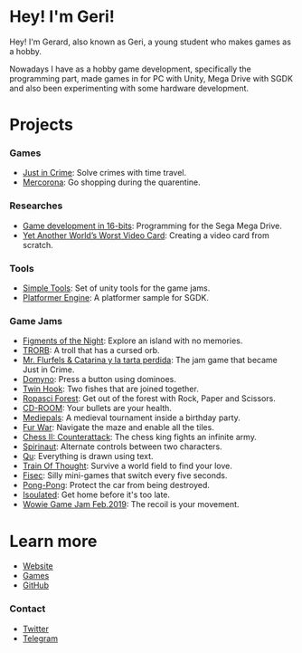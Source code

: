 # Hey! I'm Geri!

Hey! I'm Gerard, also known as Geri, a young student who makes games as a hobby.

Nowadays I have as a hobby game development, specifically the programming part, made games in for PC with Unity, Mega Drive with SGDK and also been experimenting with some hardware development.

# Projects

### Games

- [Just in Crime](https://steam.gerardgascon.com): Solve crimes with time travel.
- [Mercorona](https://itch.gerardgascon.com/mercorona): Go shopping during the quarentine.

### Researches

- [Game development in 16-bits](https://gerardgascon.com/GameDevelopmentIn16Bits.pdf): Programming for the Sega Mega Drive.
- [Yet Another World’s Worst Video Card](https://hackaday.io/project/186465-yet-another-worlds-worst-video-card): Creating a video card from scratch.

### Tools

- [Simple Tools](https://github.gerardgascon.com/SimpleTools): Set of unity tools for the game jams.
- [Platformer Engine](https://github.gerardgascon.com/PlatformerEngine): A platformer sample for SGDK.

### Game Jams

- [Figments of the Night](https://froglake.itch.io/figments-of-the-night): Explore an island with no memories.
- [TRORB](https://froglake.itch.io/trorb): A troll that has a cursed orb.
- [Mr. Flurfels & Catarina y la tarta perdida](https://itch.gerardgascon.com/mr-flurfels-catarina-y-la-tarta-perdida): The jam game that became Just in Crime.
- [Domyno](https://itch.gerardgascon.com/domyno): Press a button using dominoes.
- [Twin Hook](https://itch.gerardgascon.com/twin-hook): Two fishes that are joined together.
- [Ropasci Forest](https://itch.gerardgascon.com/ropasci-forest): Get out of the forest with Rock, Paper and Scissors.
- [CD-ROOM](https://charliebluewood.itch.io/cd-room): Your bullets are your health.
- [Mediepals](https://itch.gerardgascon.com/mediepals): A medieval tournament inside a birthday party.
- [Fur War](https://itch.gerardgascon.com/fur-war): Navigate the maze and enable all the tiles.
- [Chess II: Counterattack](https://itch.gerardgascon.com/chess2-counterattack):  The chess king fights an infinite army.
- [Spirinaut](https://itch.gerardgascon.com/spirinaut): Alternate controls between two characters.
- [Qu](https://itch.gerardgascon.com/qu): Everything is drawn using text.
- [Train Of Thought](https://teamdoss.itch.io/train-of-thought): Survive a world field to find your love.
- [Fisec](https://itch.gerardgascon.com/fisec): Silly mini-games that switch every five seconds.
- [Pong-Pong](https://geri8.itch.io/pong-pong): Protect the car from being destroyed.
- [Isoulated](https://geri8.itch.io/isoulated): Get home before it's too late.
- [Wowie Game Jam Feb.2019](https://geri8.itch.io/wowie-game-jam): The recoil is your movement.

# Learn more

- [Website](https://gerardgascon.com)
- [Games](https://geri8.itch.io/)
- [GitHub](https://github.com/GerardGascon)

### Contact

- [Twitter](https://twitter.com/G_of_Geri)
- [Telegram](https://t.me/G_of_Geri)

